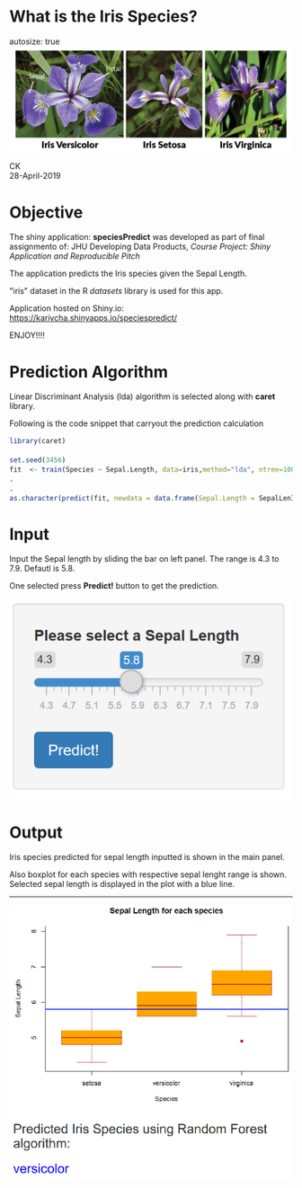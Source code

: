 What is the Iris Species?
========================================================
autosize: true
![IRIS](iris-species.png)  

CK  
28-April-2019


Objective
========================================================

The shiny application: **speciesPredict** was developed as 
part of final assignmento of: JHU Developing Data Products, 
*Course Project: Shiny Application and Reproducible Pitch*

The application predicts the Iris species given the Sepal Length. 

"iris" dataset in the R *datasets* library is used for this app.

Application hosted on Shiny.io:
<https://kariycha.shinyapps.io/speciespredict/>

ENJOY!!!!

Prediction Algorithm
========================================================

Linear Discriminant Analysis (lda) algorithm is selected along with **caret** library. 

Following is the code snippet that carryout the prediction calculation


```r
library(caret)

set.seed(3456)
fit  <- train(Species ~ Sepal.Length, data=iris,method="lda", ntree=100)
.
.
as.character(predict(fit, newdata = data.frame(Sepal.Length = SepalLenInput)))
```

Input
========================================================

Input the Sepal length by sliding the bar on left panel. The range is 4.3 to 7.9. 
Defautl is 5.8.

One selected press **Predict!** button to get the prediction.

![](input.png)

Output
========================================================

Iris species predicted for sepal length inputted is shown in the main panel. 

Also boxplot for each species with respective sepal lenght range is shown. 
Selected sepal length is displayed in the plot with a blue line.

***
![](output.png)
